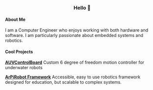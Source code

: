 ### <center>Hello 👋</center>


#### About Me

I am a Computer Engineer who enjoys working with both hardware and software. I am particularly passionate about embedded systems and robotics.


#### Cool Projects

[**AUVControlBoard**](https://mb3hel.github.io/AUVControlBoard/) Custom 6 degree of freedom motion controller for underwater robots

[**ArPiRobot Framework**](https://arpirobot.github.io/) Accessible, easy to use robotics framework designed for education, but scalable to complex systems.

<!--[**Arduino-Core-MSP430**]() My (somewhat maintained) fork of the abandoned Energia core for MSP430 MCUs. Allows Arduino code to run on MSP430s. Mostly bugfixes compared to Energia.-->


<!--[**AHT10Driver**](https://github.com/MB3hel/AHT10Driver) MSP430 program demonstrating big-banged (software) I2C communication with an AHT10 temperature / humidity sensor.-->
